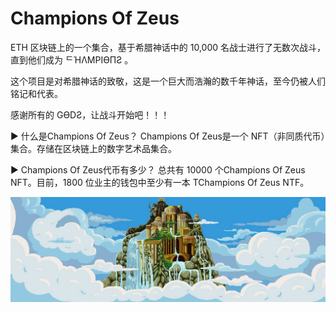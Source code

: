 # Champions Of Zeus

 ETH 区块链上的一个集合，基于希腊神话中的 10,000 名战士进行了无数次战斗，直到他们成为 ᄃΉΛMPIӨПƧ 。

这个项目是对希腊神话的致敬，这是一个巨大而浩瀚的数千年神话，至今仍被人们铭记和代表。

感谢所有的 GӨDƧ，让战斗开始吧！！！

▶ 什么是Champions Of Zeus？
Champions Of Zeus是一个 NFT（非同质代币）集合。存储在区块链上的数字艺术品集合。

▶ Champions Of Zeus代币有多少？
总共有 10000 个Champions Of Zeus NFT。目前，1800 位业主的钱包中至少有一本 TChampions Of Zeus NTF。

![nft](61234232.jpg)
